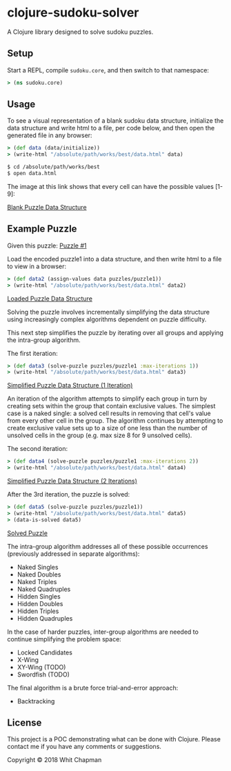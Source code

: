 # clojure-sudoku-solver

A Clojure library designed to solve sudoku puzzles.


## Setup

Start a REPL, compile `sudoku.core`, and then switch to that namespace:
```clojure
> (ns sudoku.core)
```

## Usage

To see a visual representation of a blank sudoku data structure, initialize the data structure and write html to a file, per code below, and then open the generated file in any browser:

```clojure
> (def data (data/initialize))
> (write-html "/absolute/path/works/best/data.html" data)

$ cd /absolute/path/works/best
$ open data.html
```

The image at this link shows that every cell can have the possible values [1-9]:

[Blank Puzzle Data Structure](images/puzzle1/data.png)


## Example Puzzle

Given this puzzle: [Puzzle #1](images/puzzle1/puzzle1.png)

Load the encoded puzzle1 into a data structure, and then write html to a file to view in a browser:

```clojure
> (def data2 (assign-values data puzzles/puzzle1))
> (write-html "/absolute/path/works/best/data.html" data2)
```

[Loaded Puzzle Data Structure](images/puzzle1/data2.png)


Solving the puzzle involves incrementally simplifying the data structure using increasingly complex algorithms dependent on puzzle difficulty.

This next step simplifies the puzzle by iterating over all groups and applying the intra-group algorithm.

The first iteration:

```clojure
> (def data3 (solve-puzzle puzzles/puzzle1 :max-iterations 1))
> (write-html "/absolute/path/works/best/data.html" data3)
```

[Simplified Puzzle Data Structure (1 Iteration)](images/simplify/data1.png)


An iteration of the algorithm attempts to simplify each group in turn by creating sets within the group that contain exclusive values. The simplest case is a naked single: a solved cell results in removing that cell's value from every other cell in the group. The algorithm continues by attempting to create exclusive value sets up to a size of one less than the number of unsolved cells in the group (e.g. max size 8 for 9 unsolved cells).

The second iteration:

```clojure
> (def data4 (solve-puzzle puzzles/puzzle1 :max-iterations 2))
> (write-html "/absolute/path/works/best/data.html" data4)
```

[Simplified Puzzle Data Structure (2 Iterations)](images/simplify/data2.png)


After the 3rd iteration, the puzzle is solved:

```clojure
> (def data5 (solve-puzzle puzzles/puzzle1))
> (write-html "/absolute/path/works/best/data.html" data5)
> (data-is-solved data5)
```

[Solved Puzzle](images/simplify/data3.png)


The intra-group algorithm addresses all of these possible occurrences (previously addressed in separate algorithms):
* Naked Singles
* Naked Doubles
* Naked Triples
* Naked Quadruples
* Hidden Singles
* Hidden Doubles
* Hidden Triples
* Hidden Quadruples


In the case of harder puzzles, inter-group algorithms are needed to continue simplifying the problem space:
* Locked Candidates
* X-Wing
* XY-Wing (TODO)
* Swordfish (TODO)

The final algorithm is a brute force trial-and-error approach:
* Backtracking


## License

This project is a POC demonstrating what can be done with Clojure.
Please contact me if you have any comments or suggestions.

Copyright © 2018 Whit Chapman
